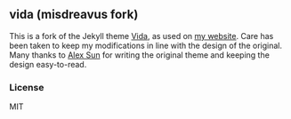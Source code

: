 vida (misdreavus fork)
---------

This is a fork of the Jekyll theme [Vida], as used on [my website].
Care has been taken to keep my modifications in line with the design of the original.
Many thanks to [Alex Sun] for writing the original theme and keeping the design easy-to-read.

[Vida]: https://github.com/syaning/vida
[my website]: https://quietmisdreavus.net
[Alex Sun]: https://github.com/syaning

### License

MIT
